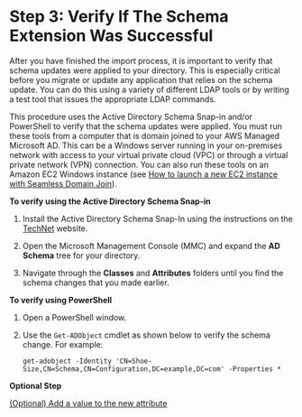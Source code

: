 # Step 3: Verify If The Schema Extension Was Successful<a name="verify"></a>

After you have finished the import process, it is important to verify that schema updates were applied to your directory\. This is especially critical before you migrate or update any application that relies on the schema update\. You can do this using a variety of different LDAP tools or by writing a test tool that issues the appropriate LDAP commands\. 

This procedure uses the Active Directory Schema Snap\-in and/or PowerShell to verify that the schema updates were applied\. You must run these tools from a computer that is domain joined to your AWS Managed Microsoft AD\. This can be a Windows server running in your on\-premises network with access to your virtual private cloud \(VPC\) or through a virtual private network \(VPN\) connection\. You can also run these tools on an Amazon EC2 Windows instance \(see [How to launch a new EC2 instance with Seamless Domain Join](https://docs.aws.amazon.com/AWSEC2/latest/WindowsGuide/ec2-join-aws-domain.html#join-domain-console)\)\.

**To verify using the Active Directory Schema Snap\-in**

1. Install the Active Directory Schema Snap\-In using the instructions on the [TechNet](https://technet.microsoft.com/en-us/library/cc732110.aspx) website\. 

1. Open the Microsoft Management Console \(MMC\) and expand the **AD Schema** tree for your directory\. 

1. Navigate through the **Classes** and **Attributes** folders until you find the schema changes that you made earlier\.

**To verify using PowerShell**

1. Open a PowerShell window\.

1. Use the `Get-ADObject` cmdlet as shown below to verify the schema change\. For example:

   `get-adobject -Identity 'CN=Shoe-Size,CN=Schema,CN=Configuration,DC=example,DC=com' -Properties *`

**Optional Step**

[\(Optional\) Add a value to the new attribute](addvalue.md)